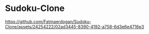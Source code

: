 # Sudoku-Clone

https://github.com/Fatmaerdogan/Sudoku-Clone/assets/24254222/02ad3445-8390-4192-a758-6d3e6e4716e3

